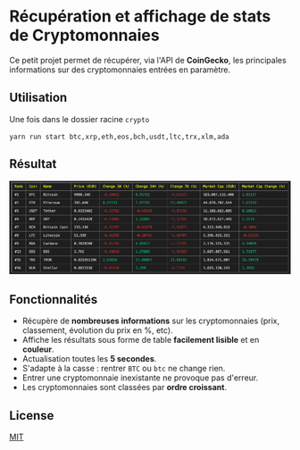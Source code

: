 # Récupération et affichage de stats de Cryptomonnaies

Ce petit projet permet de récupérer, via l'API de **CoinGecko**, les principales informations sur des cryptomonnaies entrées en paramètre.

## Utilisation
Une fois dans le dossier racine `crypto`

```node
yarn run start btc,xrp,eth,eos,bch,usdt,ltc,trx,xlm,ada 
```

## Résultat
![Résultat](images/result.png)

## Fonctionnalités
* Récupère de **nombreuses informations** sur les cryptomonnaies (prix, classement, évolution du prix en %, etc).
* Affiche les résultats sous forme de table **facilement lisible** et en **couleur**.
* Actualisation toutes les **5 secondes**.
* S'adapte à la casse : rentrer `BTC` ou `btc` ne change rien.
* Entrer une cryptomonnaie inexistante ne provoque pas d'erreur.
* Les cryptomonnaies sont classées par **ordre croissant**.


## License
[MIT](https://choosealicense.com/licenses/mit/)